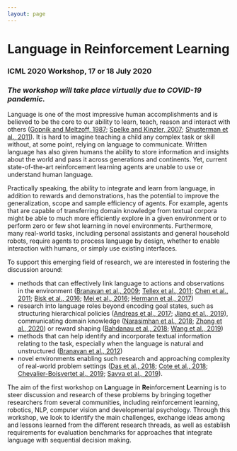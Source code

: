```yaml
---
layout: page
---
```


# **Language in Reinforcement Learning**

### ICML 2020 Workshop, 17 or 18 July 2020

### _The workshop will take place virtually due to COVID-19 pandemic._ 


Language is one of the most impressive human accomplishments and is believed to be the core to our ability to learn, teach, reason and interact with others ([Gopnik and Meltzoff, 1987](http://ilabs.washington.edu/meltzoff/pdf/87Gopnik_Meltzoff_ChildDev.pdf); [Spelke and Kinzler, 2007](http://inst.cs.berkeley.edu/~cs182/sp08/readings/SpelkeKinzler07.pdf); [Shusterman et al., 2011](https://www.ncbi.nlm.nih.gov/pubmed/21665199)). It is hard to imagine teaching a child any complex task or skill without, at some point, relying on language to communicate. Written language has also given humans the ability to store information and insights about the world and pass it across generations and continents. Yet, current state-of-the-art reinforcement learning agents are unable to use or understand human language. 

Practically speaking, the ability to integrate and learn from language, in addition to rewards and demonstrations, has the potential to improve the generalization, scope and sample efficiency of agents. For example, agents that are capable of transferring domain knowledge from textual corpora might be able to much more efficiently explore in a given environment or to perform zero or few shot learning in novel environments. Furthermore, many real-world tasks, including personal assistants and general household robots, require agents to process language by design, whether to enable interaction with humans, or simply use existing interfaces. 

To support this emerging field of research, we are interested in fostering the discussion around:
* methods that can effectively link language to actions and observations in the environment 
([Branavan et al., 2009](https://people.csail.mit.edu/regina/my_papers/RL.pdf); [Tellex et al., 2011](https://www.aaai.org/ocs/index.php/AAAI/AAAI11/paper/viewFile/3623/4113); [Chen et al., 2011](http://www.cs.utexas.edu/users/ml/papers/chen.aaai11.pdf); [Bisk et al., 2016](https://yonatanbisk.com/papers/2016-NAACL.pdf); 
[Mei et al., 2016](https://arxiv.org/abs/1506.04089); [Hermann et al., 2017](https://arxiv.org/abs/1706.06551)) 
* research into language roles beyond encoding goal states, such as structuring hierarchical policies ([Andreas et al., 2017](https://arxiv.org/abs/1611.01796); [Jiang et al., 2019](https://arxiv.org/abs/1906.07343)), 
communicating domain knowledge ([Narasimhan et al., 2018](https://arxiv.org/abs/1708.00133); [Zhong et al., 2020](https://arxiv.org/abs/1910.08210))
 or reward shaping ([Bahdanau et al., 2018](https://arxiv.org/abs/1806.01946); [Wang et al., 2019](https://arxiv.org/abs/1811.10092)) 
* methods that can help identify and incorporate textual information relating to the task, especially when the language is natural and unstructured ([Branavan et al., 2012](https://arxiv.org/abs/1401.5390))
* novel environments enabling such research and approaching complexity of real-world problem settings 
([Das et al., 2018](https://arxiv.org/abs/1711.11543); [Cote et al., 2018](https://arxiv.org/abs/1806.11532); [Chevalier-Boisvertet al., 2019](https://arxiv.org/abs/1810.08272); [Savva et al., 2019](https://arxiv.org/abs/1904.01201)).

The aim of the first workshop on **La**nguage in **Re**inforcement **L**earning is to steer discussion and research of these problems by bringing together researchers from several communities, including reinforcement learning, robotics, NLP, computer vision and developmental psychology. Through this workshop, we look to identify the main challenges, exchange ideas among and lessons learned from the different research threads, as well as establish requirements for evaluation benchmarks for approaches that integrate language with sequential decision making.






